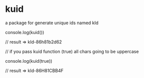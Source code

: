 # kuid
a package for generate unique ids named kId

console.log(kuid()) 

// result  =>  kId-86h81b2d62

// if you pass kuid function (true) all chars going to be uppercase

console.log(kuid(true))

// result  =>  kId-86H81CBB4F

